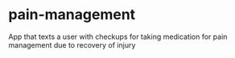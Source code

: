 # pain-management
App that texts a user with checkups for taking medication for pain management due to recovery of injury

